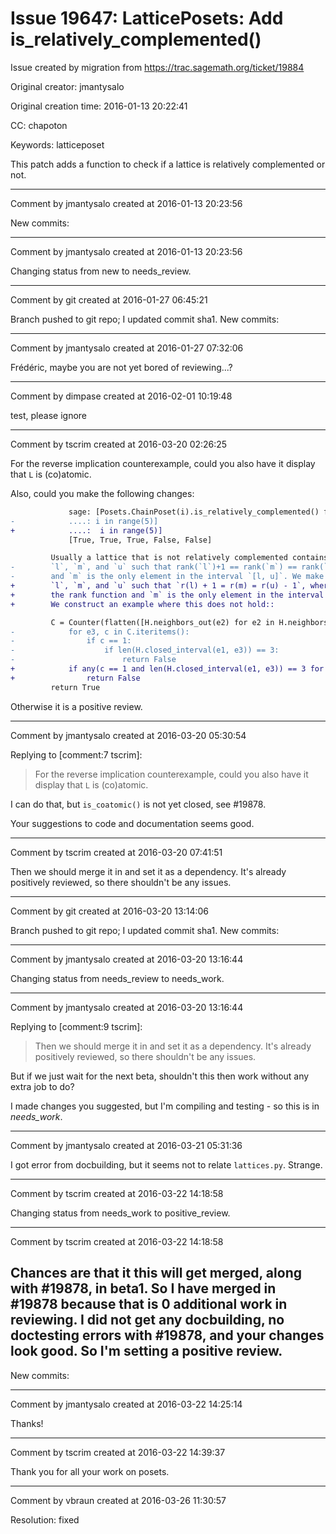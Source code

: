 # Issue 19647: LatticePosets: Add is_relatively_complemented()

Issue created by migration from https://trac.sagemath.org/ticket/19884

Original creator: jmantysalo

Original creation time: 2016-01-13 20:22:41

CC:  chapoton

Keywords: latticeposet

This patch adds a function to check if a lattice is relatively complemented or not.


---

Comment by jmantysalo created at 2016-01-13 20:23:56

New commits:


---

Comment by jmantysalo created at 2016-01-13 20:23:56

Changing status from new to needs_review.


---

Comment by git created at 2016-01-27 06:45:21

Branch pushed to git repo; I updated commit sha1. New commits:


---

Comment by jmantysalo created at 2016-01-27 07:32:06

Frédéric, maybe you are not yet bored of reviewing...?


---

Comment by dimpase created at 2016-02-01 10:19:48

test, please ignore


---

Comment by tscrim created at 2016-03-20 02:26:25

For the reverse implication counterexample, could you also have it display that `L` is (co)atomic.

Also, could you make the following changes:

```diff
             sage: [Posets.ChainPoset(i).is_relatively_complemented() for
-            ....: i in range(5)]
+            ....:  i in range(5)]
             [True, True, True, False, False]
```


```diff
         Usually a lattice that is not relatively complemented contains elements
-        `l`, `m`, and `u` such that rank(`l`)+1 == rank(`m`) == rank(`u`)-1
-        and `m` is the only element in the interval `[l, u]`. We make an
+        `l`, `m`, and `u` such that `r(l) + 1 = r(m) = r(u) - 1`, where `r` is
+        the rank function and `m` is the only element in the interval `[l, u]`.
+        We construct an example where this does not hold::
```


```diff
         C = Counter(flatten([H.neighbors_out(e2) for e2 in H.neighbors_out(e1)]))
-            for e3, c in C.iteritems():
-                if c == 1:
-                    if len(H.closed_interval(e1, e3)) == 3:
-                        return False
+            if any(c == 1 and len(H.closed_interval(e1, e3)) == 3 for e3, c in C.iteritems()):
+                return False
         return True
```


Otherwise it is a positive review.


---

Comment by jmantysalo created at 2016-03-20 05:30:54

Replying to [comment:7 tscrim]:

> For the reverse implication counterexample, could you also have it display that `L` is (co)atomic.

I can do that, but `is_coatomic()` is not yet closed, see #19878.

Your suggestions to code and documentation seems good.


---

Comment by tscrim created at 2016-03-20 07:41:51

Then we should merge it in and set it as a dependency. It's already positively reviewed, so there shouldn't be any issues.


---

Comment by git created at 2016-03-20 13:14:06

Branch pushed to git repo; I updated commit sha1. New commits:


---

Comment by jmantysalo created at 2016-03-20 13:16:44

Changing status from needs_review to needs_work.


---

Comment by jmantysalo created at 2016-03-20 13:16:44

Replying to [comment:9 tscrim]:
> Then we should merge it in and set it as a dependency. It's already positively reviewed, so there shouldn't be any issues.

But if we just wait for the next beta, shouldn't this then work without any extra job to do?

I made changes you suggested, but I'm compiling and testing - so this is in _needs_work_.


---

Comment by jmantysalo created at 2016-03-21 05:31:36

I got error from docbuilding, but it seems not to relate `lattices.py`. Strange.


---

Comment by tscrim created at 2016-03-22 14:18:58

Changing status from needs_work to positive_review.


---

Comment by tscrim created at 2016-03-22 14:18:58

Chances are that it this will get merged, along with #19878, in beta1. So I have merged in #19878 because that is 0 additional work in reviewing. I did not get any docbuilding, no doctesting errors with #19878, and your changes look good. So I'm setting a positive review.
----
New commits:


---

Comment by jmantysalo created at 2016-03-22 14:25:14

Thanks!


---

Comment by tscrim created at 2016-03-22 14:39:37

Thank you for all your work on posets.


---

Comment by vbraun created at 2016-03-26 11:30:57

Resolution: fixed
